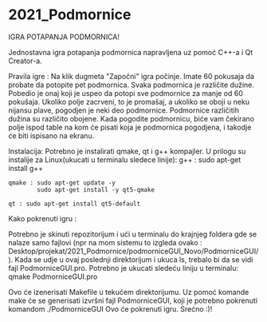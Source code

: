 # 2021_Podmornice

IGRA POTAPANJA PODMORNICA!

Jednostavna igra potapanja podmornica napravljena uz pomoć C++-a i Qt Creator-a.

Pravila igre :
Na klik dugmeta "Započni" igra počinje. Imate 60 pokusaja da probate da potopite pet podmornica. Svaka podmornica je različite dužine.
Pobedio je onaj koji je uspeo da potopi sve podmornice za manje od 60 pokušaja. Ukoliko polje zacrveni, to je promašaj, a ukoliko se oboji
u neku nijansu plave, pogodjen je neki deo podmornice. Podmornice različitih dužina su različito obojene.
Kada pogodite podmornicu, biće vam čekirano polje ispod table na kom će pisati koja je podmornica pogodjena, i takodje će biti ispisano na ekranu.





Instalacija:
  Potrebno je instalirati qmake, qt i g++ kompajler. U prilogu su instalije za Linux(ukucati u terminalu sledece linije):
    g++ :  sudo apt-get install g++ 
    
    qmake : sudo apt-get update -y
            sudo apt-get install -y qt5-qmake
            
    qt : sudo apt-get install qt5-default
    
    
   Kako pokrenuti igru : 
   
   Potrebno je skinuti repozitorijum i ući u terminalu do krajnjeg foldera gde se nalaze samo fajlovi
   (npr na mom sistemu to izgleda ovako : Desktop/projekat/2021_Podmornice/podmorniceGUI_Novo/PodmorniceGUI/).
   Kada se udje u ovaj poslednji direktorijum i ukuca ls, trebalo bi da se vidi fajl PodmorniceGUI.pro.
   Potrebno je ukucati sledeću liniju u terminalu: qmake PodmorniceGUI.pro
   
   Ovo će izenerisati Makefile u tekućem
   direktorijumu. Uz pomoć komande make će se generisati izvršni fajl PodmorniceGUI, koji je potrebno pokrenuti komandom ./PodmorniceGUI
   Ovo će pokrenuti igru. Srećno :)!
  
